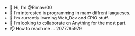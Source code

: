 - 👋 Hi, I’m @Rimave00
- 👀 I’m interested in programming in many diffrent langueses.
- 🌱 I’m currently learning Web_Dev and GPIO stuff.
- 💞️ I’m looking to collaborate on Anything for the most part.
- 📫 How to reach me ... 2077795979

<!---
Rimave00/Rimave00 is a ✨ special ✨ repository because its `README.md` (this file) appears on your GitHub profile.
You can click the Preview link to take a look at your changes.
--->
